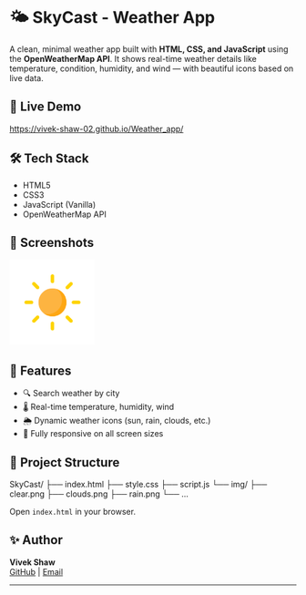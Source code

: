 # 🌤️ SkyCast - Weather App

A clean, minimal weather app built with **HTML, CSS, and JavaScript** using the **OpenWeatherMap API**. It shows real-time weather details like temperature, condition, humidity, and wind — with beautiful icons based on live data.

## 🔗 Live Demo
https://vivek-shaw-02.github.io/Weather_app/
## 🛠 Tech Stack
- HTML5
- CSS3
- JavaScript (Vanilla)
- OpenWeatherMap API

## 📸 Screenshots
<img src="./img/clear.png" width="150" alt="Weather App Example" />

## 🚀 Features
- 🔍 Search weather by city
- 🌡️ Real-time temperature, humidity, wind
- 🌦️ Dynamic weather icons (sun, rain, clouds, etc.)
- 📱 Fully responsive on all screen sizes

## 📁 Project Structure

SkyCast/
├── index.html
├── style.css
├── script.js
└── img/
├── clear.png
├── clouds.png
├── rain.png
└── ...

Open `index.html` in your browser.

## ✨ Author
**Vivek Shaw**  
[GitHub](https://github.com/vivek-shaw-02) | [Email](mailto:vivekkumarshaw657@gmail.com)

---

